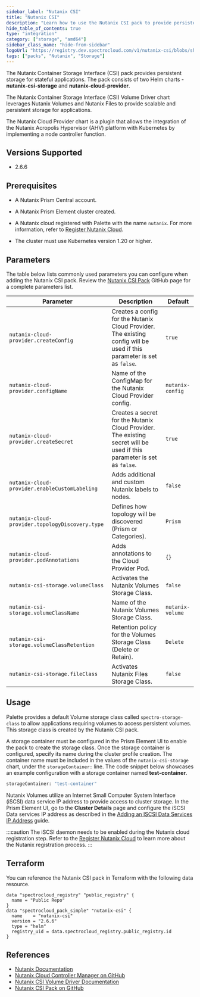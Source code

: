 ```yaml
---
sidebar_label: "Nutanix CSI"
title: "Nutanix CSI"
description: "Learn how to use the Nutanix CSI pack to provide persistent storage for your applications."
hide_table_of_contents: true
type: "integration"
category: ["storage", "amd64"]
sidebar_class_name: "hide-from-sidebar"
logoUrl: "https://registry.dev.spectrocloud.com/v1/nutanix-csi/blobs/sha256:7944cb5fecaaac0b5d5bf47a311ab80573147a34ac438954a70f97c69d65d733?type=image/png"
tags: ["packs", "Nutanix", "Storage"]
---
```


The Nutanix Container Storage Interface (CSI) pack provides persistent storage for stateful applications. The pack consists of two Helm charts - **nutanix-csi-storage** and **nutanix-cloud-provider**.

The Nutanix Container Storage Interface (CSI) Volume Driver chart leverages Nutanix Volumes and Nutanix Files to provide scalable and persistent storage for applications.

The Nutanix Cloud Provider chart is a plugin that allows the integration of the Nutanix Acropolis Hypervisor (AHV) platform with Kubernetes by implementing a node controller function.


## Versions Supported

- 2.6.6


## Prerequisites

- A Nutanix Prism Central account.

- A Nutanix Prism Element cluster created.

- A Nutanix cloud registered with Palette with the name `nutanix`. For more information, refer to [Register Nutanix Cloud](../clusters/data-center/nutanix/register-nutanix-cloud.md).

- The cluster must use Kubernetes version 1.20 or higher.


## Parameters

The table below lists commonly used parameters you can configure when adding the Nutanix CSI pack. Review the [Nutanix CSI Pack](https://github.com/spectrocloud/pax/edit/master/stable/storage/nutanix-csi-2.6.6/README.md) GitHub page for a complete parameters list.

|**Parameter**|**Description**|**Default**|
|-------------|---------------|-----------|
|`nutanix-cloud-provider.createConfig`| Creates a config for the Nutanix Cloud Provider. The existing config will be used if this parameter is set as `false`. |`true`|
|`nutanix-cloud-provider.configName`| Name of the ConfigMap for the Nutanix Cloud Provider config. |`nutanix-config`|
|`nutanix-cloud-provider.createSecret`| Creates a secret for the Nutanix Cloud Provider. The existing secret will be used if this parameter is set as `false`. |`true`|
|`nutanix-cloud-provider.enableCustomLabeling`| Adds additional and custom Nutanix labels to nodes. |`false`|
|`nutanix-cloud-provider.topologyDiscovery.type`| Defines how topology will be discovered (Prism or Categories). |`Prism`|
|`nutanix-cloud-provider.podAnnotations`| Adds annotations to the Cloud Provider Pod. |`{}`|
|`nutanix-csi-storage.volumeClass`| Activates the Nutanix Volumes Storage Class. |`false`|
|`nutanix-csi-storage.volumeClassName`| Name of the Nutanix Volumes Storage Class. |`nutanix-volume`|
|`nutanix-csi-storage.volumeClassRetention`| Retention policy for the Volumes Storage Class (Delete or Retain). |`Delete`|
|`nutanix-csi-storage.fileClass`| Activates Nutanix Files Storage Class. |`false`|


## Usage

Palette provides a default Volume storage class called `spectro-storage-class` to allow applications requiring volumes to access persistent volumes. This storage class is created by the Nutanix CSI pack.

A storage container must be configured in the Prism Element UI to enable the pack to create the storage class. Once the storage container is configured, specify its name during the cluster profile creation. The container name must be included in the values of the `nutanix-csi-storage` chart, under the `storageContainer:` line. The code snippet below showcases an example configuration with a storage container named **test-container**.

```bash
storageContainer: "test-container"
```

Nutanix Volumes utilize an Internet Small Computer System Interface (iSCSI) data service IP address to provide access to cluster storage. In the Prism Element UI, go to the **Cluster Details** page and configure the iSCSI Data services IP address as described in the [Adding an ISCSI Data Services IP Address](https://portal.nutanix.com/page/documents/details?targetId=Volumes-Guide:vol-cluster-details-modify-wc-t.html) guide.

:::caution
The iSCSI daemon needs to be enabled during the Nutanix cloud registration step. Refer to the [Register Nutanix Cloud](../clusters/data-center/nutanix/register-nutanix-cloud.md) to learn more about the Nutanix registration process.
:::


## Terraform

You can reference the Nutanix CSI pack in Terraform with the following data resource.

```hcl
data "spectrocloud_registry" "public_registry" {
  name = "Public Repo"
}
data "spectrocloud_pack_simple" "nutanix-csi" {
  name    = "nutanix-csi"
  version = "2.6.6"
  type = "helm"
  registry_uid = data.spectrocloud_registry.public_registry.id
}
```


## References

- [Nutanix Documentation](https://www.nutanixbible.com)
- [Nutanix Cloud Controller Manager on GitHub](https://github.com/nutanix-cloud-native/cloud-provider-nutanix)
- [Nutanix CSI Volume Driver Documentation](https://portal.nutanix.com/page/documents/details?targetId=CSI-Volume-Driver-v2_6:CSI-Volume-Driver-v2_6)
- [Nutanix CSI Pack on GitHub](https://github.com/spectrocloud/pax/tree/master/stable/storage/nutanix-csi-2.6.6)